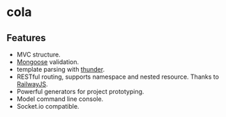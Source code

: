 # cola

## Features

  - MVC structure.
  - [Mongoose](http://mongoosejs.com/) validation.
  - template parsing with [thunder](https://github.com/dreamerslab/thunder).
  - RESTful routing, supports namespace and nested resource. Thanks to [RailwayJS](http://railwayjs.com/).
  - Powerful generators for project prototyping.
  - Model command line console.
  - Socket.io compatible.
